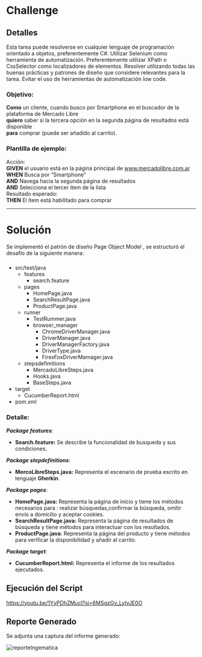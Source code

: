 # Challenge

## Detalles

Esta tarea puede resolverse en cualquier lenguaje de programación orientado a objetos,
preferentemente C#.
Utilizar Selenium como herramienta de automatización. Preferentemente utilizar XPath o CssSelector
como localizadores de elementos.
Resolver utilizando todas las buenas prácticas y patrones de diseño que considere relevantes para la
tarea.
Evitar el uso de herramientas de automatización low code.<br>

### Objetivo:
**Como** un cliente, cuando busco por Smartphone en el buscador de la plataforma de Mercado Libre <br>
**quiero** saber si la tercera opción en la segunda página de resultados está disponible <br> 
**para** comprar  (puede ser añadido al carrito).<br>

### Plantilla de ejemplo: 
Acción:<br>
**GIVEN** el usuario está en la página principal de www.mercadolibre.com.ar <br> 
**WHEN** Busca por “Smartphone” <br>
**AND** Navega hacia la segunda página de resultados <br>
**AND** Selecciona el tercer ítem de la lista <br>
Resultado esperado: <br>
**THEN** El ítem está habilitado para comprar <br> 

<hr>

# Solución

Se implementó el patrón de diseño Page Object Model , se estructuró el desafío de la siguiente manera:

### 
- src/test/java
  - features
    - search.feature
  - pages
    - HomePage.java
    - SearchResultPage.java
    - ProductPage.java
  - runner
    - TestRummer.java
    - browser_manager
        - ChromeDriverManager.java
        - DriverManager.java
        - DriverManagerFactory.java
        - DriverType.java
        - FirexFoxDriverMamager.java
  - stepsdefimitions
    - MercadoLibreSteps.java
    - Hooks.java
    - BaseSteps.java
- target
  - CucumberReport.html
- pom.xml

###

### **Detalle**: 

_**Package features**_:
- **Search.feature:** Se describe la funcionalidad de busqueda y sus condiciones.

_**Package stepdefinitions**_:
- **MercoLibreSteps.java:** Representa el escenario de prueba escrito en lenguaje **Gherkin**.
  
_**Package pages**_:
- **HomePage.java:** Representa la página de inicio y tiene los métodos necesarios para : realizar búsquedas,confirmar la búsqueda, omitir envío a domicilio y aceptar cookies. 
- **SearchResultPage.java:** Representa la página de resultados de búsqueda y tiene métodos para interactuar con los resultados.
- **ProductPage.java**: Representa la página del producto y tiene métodos para verificar la disponibilidad y añadir al carrito.

_**Package target**_:
- **CucumberReport.html:** Representa el informe de los resultados ejecutados. 

## Ejecución del Script

https://youtu.be/1YyPDhZMucI?si=6MSgzGy_LyIvJE0O

## Reporte Generado
Se adjunta una captura del informe generado:

![reporteIngematica](https://github.com/mgerezqa/challengeING/assets/54424951/2f70713a-a9f7-4430-942b-b0790ee5b7eb)
